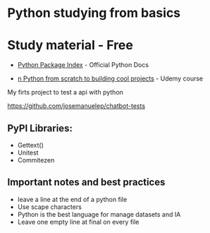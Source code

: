 # Python studying from basics 

# Study material - Free

* [Python Package Index](https://packaging.python.org/tutorials/) - Official Python Docs

* [n Python from scratch to building cool projects](https://www.udemy.com/course/the-complete-python-programmer-from-scratch-to-applications/learn/lecture/21534074?start=75#announcements) - Udemy course

My firts project to test a api with python

https://github.com/josemanuelep/chatbot-tests

##  PyPI Libraries:

* Gettext()
* Unitest
* Commitezen 

## Important notes and best practices

* leave a line at the end of a python file
* Use scape characters
* Python is the best language for manage datasets and IA
* Leave one empty line at final on every file 
